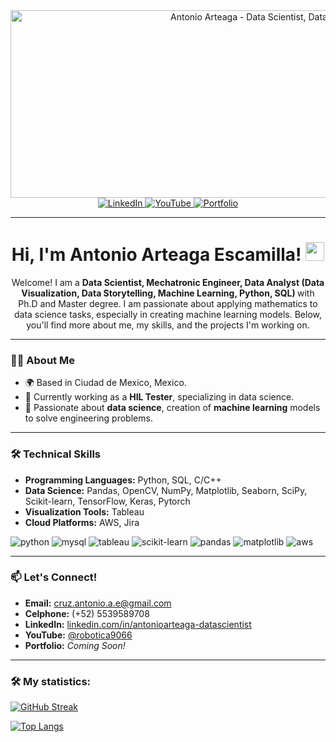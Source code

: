 <div id="header" align="center">
  <img decoding="async" src="https://github.com/user-attachments/assets/9200d561-e6f4-499b-8349-a318ef12c4a1" width="800"  height= "300" alt="Antonio Arteaga - Data Scientist, Data Analyst"/>
</div>

<div id="badges" align="center">
  <a href="https://www.linkedin.com/in/antonioarteaga-datascientist/">
    <img src="https://img.shields.io/badge/LinkedIn-0077B5?style=for-the-badge&logo=linkedin&logoColor=white" alt="LinkedIn"/>
  </a>
  <a href="https://www.youtube.com/@robotica9066">
    <img src="https://img.shields.io/badge/YouTube-FF0000?style=for-the-badge&logo=youtube&logoColor=white" alt="YouTube"/>
  </a>
  <a href="#">
    <img src="https://img.shields.io/badge/Portfolio-000000?style=for-the-badge&logo=githubpages&logoColor=white" alt="Portfolio"/>
  </a>
</div>

---

<h1 align="center">
  Hi, I'm Antonio Arteaga Escamilla!
  <img decoding="async" src="https://media.giphy.com/media/hvRJCLFzcasrR4ia7z/giphy.gif" width="30px"/>
</h1>

<p align="center">
  Welcome! I am a <strong>Data Scientist, Mechatronic Engineer, Data Analyst (Data Visualization, Data Storytelling, Machine Learning, Python, SQL) </strong>with Ph.D and Master degree. I am passionate about applying mathematics to data science tasks, especially in creating machine learning models. Below, you'll find more about me, my skills, and the projects I'm working on.
</p>

---

### 👨‍💻 About Me
- 🌍 Based in Ciudad de Mexico, Mexico.
- 💼 Currently working as a **HIL Tester**, specializing in data science.
- 🌟 Passionate about **data science**, creation of **machine learning** models to solve engineering problems.

---

### 🛠️ Technical Skills
- **Programming Languages:** Python, SQL, C/C++
- **Data Science:** Pandas, OpenCV, NumPy, Matplotlib, Seaborn, SciPy, Scikit-learn, TensorFlow, Keras, Pytorch
- **Visualization Tools:** Tableau
- **Cloud Platforms:** AWS, Jira

<div id="header" align="left">
    <img decoding="async" src="https://img.shields.io/badge/Python-3776AB?style=for-the-badge&logo=python&logoColor=white" alt="python"/>
    <img decoding="async" src="https://img.shields.io/badge/MySQL-4479A1?style=for-the-badge&logo=mysql&logoColor=white" alt="mysql"/>
    <img decoding="async" src="https://img.shields.io/badge/Tableau-E97627?style=for-the-badge&logo=tableau&logoColor=white" alt="tableau"/>
    <img decoding="async" src="https://img.shields.io/badge/Scikit--Learn-F7931E?style=for-the-badge&logo=scikit-learn&logoColor=white" alt="scikit-learn"/>
    <img decoding="async" src="https://img.shields.io/badge/Pandas-150458?style=for-the-badge&logo=pandas&logoColor=white" alt="pandas"/>
    <img decoding="async" src="https://img.shields.io/badge/Plotly-3F4F75?style=for-the-badge&logo=plotly&logoColor=white" alt="matplotlib"/>
    <img decoding="async" src="https://img.shields.io/badge/AWS-232F3E?style=for-the-badge&logo=amazon-aws&logoColor=white" alt="aws"/>
</div>

---

### 📫 Let's Connect!
- **Email:** cruz.antonio.a.e@gmail.com
- **Celphone:** (+52) 5539589708
- **LinkedIn:** [linkedin.com/in/antonioarteaga-datascientist](https://www.linkedin.com/in/antonioarteaga-datascientist/)
- **YouTube:** [@robotica9066](https://www.youtube.com/@robotica9066)
- **Portfolio:** *Coming Soon!*

---

### :hammer_and_wrench: My statistics:

[![GitHub Streak](http://github-readme-streak-stats.herokuapp.com?user=noelianav91&theme=dark&background=000000)](https://git.io/streak-stats)

[![Top Langs](https://github-readme-stats.vercel.app/api/top-langs/?username=noelianav91&layout=compact&theme=vision-friendly-dark)](https://github.com/anuraghazra/github-readme-stats)
